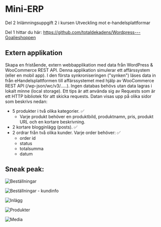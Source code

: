 # Mini-ERP
Del 2 Inlämningsuppgift 2 i kursen Utveckling mot e-handelsplattformar

Del 1 hittar du här: https://github.com/totaldekadens/Wordpress---Goalieshoppen

## Extern applikation
Skapa en fristående, extern webbapplikation med data från WordPress & WooCommerce REST API.
Denna applikation simulerar ett affärssystem (eller en mobil app).
I den första synkroniseringen ("synken") läses data in från eHandelsplattformen till affärssystemet med hjälp av WooCommerce REST API (/wp-json/wc/v3/.....). Ingen databas behövs utan data lagras i lokalt minne (local storage). Ett tips är att använda sig av Requests som är ett HTTP bibliotek för att skicka requests.
Datan visas upp på olika sidor som beskrivs nedan:
 
* 5 produkter i två olika kategorier.  ✅
     - Varje produkt behöver en produktbild, produktnamn, pris, produkt URL och en kortare beskrivning.
* 2 kortare blogginlägg (posts). ✅
* 2 ordrar från två olika kunder. Varje order behöver: ✅
    - order id
    - status
    - totalsumma
    - datum


## Sneak peak: 

![Beställningar](https://user-images.githubusercontent.com/90898648/178287373-3a3f4970-0cdb-46ed-b0a9-29fa76563b05.JPG)

![Beställningar - kundinfo](https://user-images.githubusercontent.com/90898648/178287395-e8af7479-4a51-41bf-85ad-211510f0b0bb.JPG)

![Inlägg](https://user-images.githubusercontent.com/90898648/178287420-b4434218-ce39-4d30-8711-64ec459eaa2b.JPG)

![Produkter](https://user-images.githubusercontent.com/90898648/178287478-a07cdd2f-9567-4eda-9af6-547833329274.JPG)

![Media](https://user-images.githubusercontent.com/90898648/178287440-01c584f9-00cf-444c-94ca-6fbfca2e9f07.JPG)

